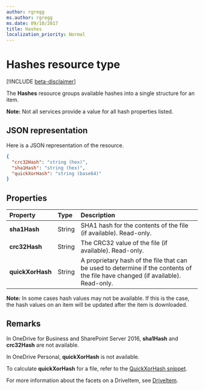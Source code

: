 ```yaml
---
author: rgregg
ms.author: rgregg
ms.date: 09/10/2017
title: Hashes
localization_priority: Normal
---
```

# Hashes resource type

[!INCLUDE [beta-disclaimer](../../includes/beta-disclaimer.md)]

The **Hashes** resource groups available hashes into a single structure for an item.

**Note:** Not all services provide a value for all hash properties listed.

## JSON representation

Here is a JSON representation of the resource.

<!-- {
  "blockType": "resource",
  "optionalProperties": [ "sha1Hash", "crc32Hash", "quickXorHash" ],
  "@odata.type": "microsoft.graph.hashes"
}-->

```json
{
  "crc32Hash": "string (hex)",
  "sha1Hash": "string (hex)",
  "quickXorHash": "string (base64)"
}
```

## Properties

| Property         | Type   | Description                                                       |
|:-----------------|:-------|:------------------------------------------------------------------|
| **sha1Hash**     | String | SHA1 hash for the contents of the file (if available). Read-only. |
| **crc32Hash**    | String | The CRC32 value of the file (if available). Read-only.            |
| **quickXorHash** | String | A proprietary hash of the file that can be used to determine if the contents of the file have changed (if available). Read-only. |

**Note:** In some cases hash values may not be available. 
If this is the case, the hash values on an item will be updated after the item is downloaded.

## Remarks

In OneDrive for Business and SharePoint Server 2016, **sha1Hash** and **crc32Hash** are not available.

In OneDrive Personal, **quickXorHash** is not available.

To calculate **quickXorHash** for a file, refer to the [QuickXorHash snippet](https://dev.onedrive.com/snippets/quickxorhash.htm).

For more information about the facets on a DriveItem, see [DriveItem](driveitem.md).


<!--
{
  "type": "#page.annotation",
  "description": "The hashes facet provides hash identifiers for a file in OneDrive",
  "keywords": "hash,sha1,crc32,item,facet",
  "section": "documentation",
  "tocPath": "Facets/Hashes",
  "suppressions": [
    "Error: /api-reference/beta/resources/hashes.md:\r\n      Exception processing links.\r\n    System.ArgumentException: Link Definition was null. Link text: !INCLUDE [beta-disclaimer](../../includes/beta-disclaimer.md)\r\n      at ApiDoctor.Validation.DocFile.get_LinkDestinations()\r\n      at ApiDoctor.Validation.DocSet.ValidateLinks(Boolean includeWarnings, String[] relativePathForFiles, IssueLogger issues, Boolean requireFilenameCaseMatch, Boolean printOrphanedFiles)"
  ]
}
-->
